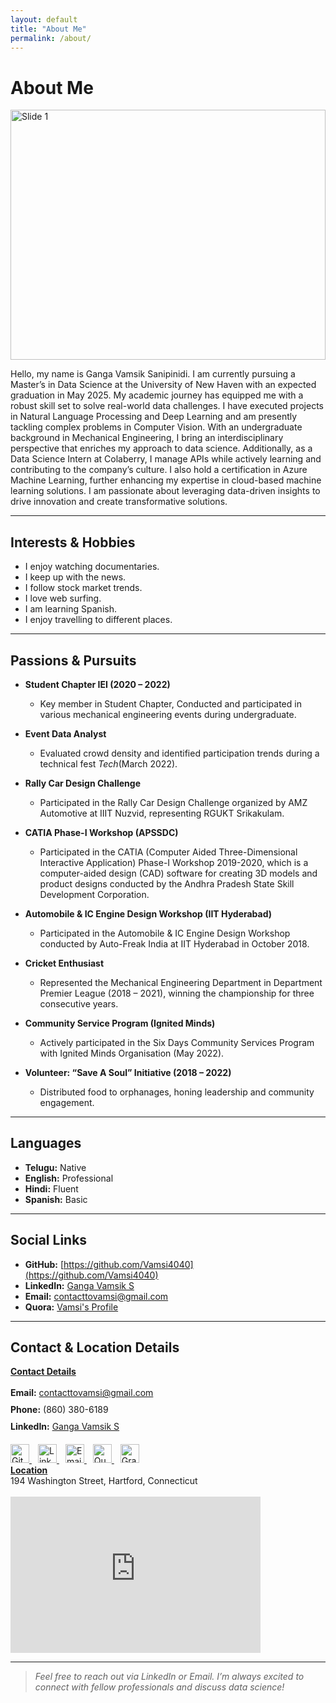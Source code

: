 ```yaml
---
layout: default
title: "About Me"
permalink: /about/
---
```


# About Me
<div id="slider" style="position: relative; width: 100%; height: 400px; overflow: hidden;">
  <img src="{{ '/assets/my-picture.jpg' | relative_url }}" alt="Slide 1" class="slide" style="position: absolute; width: 100%; height: 100%; object-fit: contain; object-position: center;">
  <img src="{{ 'assets/emotion_distribution.png' | relative_url }}" alt="Slide 2" class="slide" style="position: absolute; width: 100%; height: 100%; object-fit: contain; object-position: center; display: none;">
  <img src="{{ '/assets/my-picture3.jpg' | relative_url }}" alt="Slide 3" class="slide" style="position: absolute; width: 100%; height: 100%; object-fit: contain; object-position: center; display: none;">
</div>

<script>
  let slides = document.querySelectorAll('#slider .slide');
  let currentSlide = 0;
  setInterval(() => {
    slides[currentSlide].style.display = 'none';
    currentSlide = (currentSlide + 1) % slides.length;
    slides[currentSlide].style.display = 'block';
  }, 1000);
</script>


Hello, my name is Ganga Vamsik Sanipinidi. I am currently pursuing a Master’s in Data Science at the University of New Haven with an expected graduation in May 2025. My academic journey has equipped me with a robust skill set to solve real-world data challenges. I have executed projects in Natural Language Processing and Deep Learning and am presently tackling complex problems in Computer Vision. With an undergraduate background in Mechanical Engineering, I bring an interdisciplinary perspective that enriches my approach to data science. Additionally, as a Data Science Intern at Colaberry, I manage APIs while actively learning and contributing to the company’s culture. I also hold a certification in Azure Machine Learning, further enhancing my expertise in cloud-based machine learning solutions. I am passionate about leveraging data-driven insights to drive innovation and create transformative solutions.

---
## Interests & Hobbies

- I enjoy watching documentaries.
- I keep up with the news.
- I follow stock market trends.
- I love web surfing.
- I am learning Spanish.
- I enjoy travelling to different places.

---
## Passions & Pursuits

- **Student Chapter IEI (2020 – 2022)**  
  - Key member in Student Chapter, Conducted and participated in various mechanical engineering events during undergraduate.

- **Event Data Analyst**  
  - Evaluated crowd density and identified participation trends during a technical fest *Tech*(March 2022).

- **Rally Car Design Challenge**  
  - Participated in the Rally Car Design Challenge organized by AMZ Automotive at IIIT Nuzvid, representing RGUKT Srikakulam.

- **CATIA Phase-I Workshop (APSSDC)**  
  - Participated in the CATIA (Computer Aided Three-Dimensional Interactive Application) Phase-I Workshop 2019-2020, which is a computer-aided design (CAD) software for creating 3D models and product designs conducted by the Andhra Pradesh State Skill Development Corporation.

- **Automobile & IC Engine Design Workshop (IIT Hyderabad)**  
  - Participated in the Automobile & IC Engine Design Workshop conducted by Auto-Freak India at IIT Hyderabad in October 2018.

- **Cricket Enthusiast**  
  - Represented the Mechanical Engineering Department in Department Premier League (2018 – 2021), winning the championship for three consecutive years.

- **Community Service Program (Ignited Minds)**
  - Actively participated in the Six Days Community Services Program with Ignited Minds Organisation (May 2022).
 
- **Volunteer: “Save A Soul” Initiative (2018 – 2022)**  
  - Distributed food to orphanages, honing leadership and community engagement.

---
## Languages

- **Telugu:** Native
- **English:** Professional
- **Hindi:** Fluent
- **Spanish:** Basic

---
## Social Links
- **GitHub:** [https://github.com/Vamsi4040](https://github.com/Vamsi4040)  
- **LinkedIn:** [Ganga Vamsik S](https://linkedin.com/in/YourLinkedInProfile)  
- **Email:** [contacttovamsi@gmail.com](mailto:contacttovamsi@gmail.com)
- **Quora:** [Vamsi's Profile](https://www.quora.com/profile/Vamsi-Roy-2)

---

## Contact & Location Details

<div style="display: flex; flex-wrap: wrap;">

  <!-- Contact Details Section -->
  <div style="flex: 1; min-width: 300px; margin-right: 20px;">
    <strong><u>Contact Details</u></strong><br><br>
    <div style="margin-bottom: 10px;">
      <strong>Email:</strong> 
      <a href="mailto:contacttovamsi@gmail.com" target="_blank">contacttovamsi@gmail.com</a>
    </div>
    <div style="margin-bottom: 10px;">
      <strong>Phone:</strong> (860) 380-6189
    </div>
    <div style="margin-bottom: 10px;">
      <strong>LinkedIn:</strong> 
      <a href="https://www.linkedin.com/in/sgvamsik/" target="_blank">Ganga Vamsik S</a>
    </div>
    <!-- Social Links Section -->
   <div style="margin-top: 20px;">
  <a href="https://github.com/Vamsi4040" target="_blank" style="margin-right: 10px;">
    <img src="https://github.githubassets.com/images/modules/logos_page/GitHub-Mark.png" alt="GitHub" style="width: 30px; height: 30px;">
  </a>
  <a href="https://www.linkedin.com/in/sgvamsik/" target="_blank" style="margin-right: 10px;">
    <img src="https://upload.wikimedia.org/wikipedia/commons/c/ca/LinkedIn_logo_initials.png" alt="LinkedIn" style="width: 30px; height: 30px;">
  </a>
  <a href="mailto:contacttovamsi@gmail.com" target="_blank" style="margin-right: 10px;">
    <img src="https://upload.wikimedia.org/wikipedia/commons/4/4e/Gmail_Icon.png" alt="Email" style="width: 30px; height: 30px;">
  </a>
  <a href="https://www.quora.com/profile/Vamsi-Roy-2" target="_blank" style="margin-right: 10px;">
    <img src="https://upload.wikimedia.org/wikipedia/commons/9/91/Quora_logo_2019.svg" alt="Quora" style="width: 30px; height: 30px;">
  </a>
  <a href="https://grabcad.com/vamsi.s-1" target="_blank" style="margin-right: 10px;">
    <img src="https://grabcad.com/assets/images/logo-grabcad.svg" alt="GrabCAD" style="width: 30px; height: 30px;">
  </a>
</div>
  </div>

  <!-- Map Section -->
  <div style="flex: 1; min-width: 300px;">
    <strong><u>Location</u></strong><br>
    194 Washington Street, Hartford, Connecticut<br><br>
    <iframe 
      width="400" 
      height="250" 
      style="border:0;" 
      loading="lazy" 
      allowfullscreen 
      src="https://www.google.com/maps?q=194+Washington+Street,+Hartford,+CT&output=embed">
    </iframe>
  </div>
</div>



---

> *Feel free to reach out via LinkedIn or Email. I’m always excited to connect with fellow professionals and discuss data science!*
